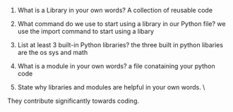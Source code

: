 1. What is a Library in your own words?
   A collection of reusable code 


2. What command do we use to start using a library in our Python file?
   we use the import command to start using a libary



3. List at least 3 built-in Python libraries?
   the three built in python libaries are the os sys and math


4. What is a module in your own words?
   a file conataining your python code



5. State why libraries and modules are helpful in your own words. \

They contribute significantly towards coding.